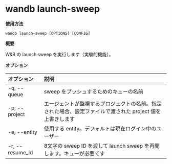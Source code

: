 
# wandb launch-sweep

**使用方法**

`wandb launch-sweep [OPTIONS] [CONFIG]`

**概要**

W&B の launch sweep を実行します（実験的機能）。

**オプション**

| **オプション** | **説明** |
| :--- | :--- |
| -q, --queue | sweep をプッシュするためのキューの名前 |
| -p, --project | エージェントが監視するプロジェクトの名前。指定された場合、設定ファイルで渡された project 値を上書きします |
| -e, --entity | 使用する entity。デフォルトは現在ログイン中のユーザー |
| -r, --resume_id | 8文字の sweep ID を渡して launch sweep を再開します。キューが必要です |